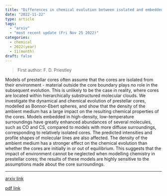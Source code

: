 ```yaml
---
title: "Differences in chemical evolution between isolated and embedded prestellar cores"
date: "2022-11-22"
type: article
tags:
  - "arxiv"
  - "most recent update (Fri Nov 25 2022)"
categories:
  - chemical
  - 2022(year)
  - 11(month)
draft: false
---
```


> First author: F. D. Priestley

 Models of prestellar cores often assume that the cores are isolated from
their environment - material outside the core boundary plays no role in the
subsequent evolution. This is unlikely to be the case in reality, where cores
are located within hierarchically substructured molecular clouds. We
investigate the dynamical and chemical evolution of prestellar cores, modelled
as Bonnor-Ebert spheres, and show that the density of the ambient medium has a
large impact on the resulting chemical properties of the cores. Models embedded
in high-density, low-temperature surroundings have greatly enhanced abundances
of several molecules, such as CO and CS, compared to models with more diffuse
surroundings, corresponding to relatively isolated cores. The predicted
intensities and profile shapes of molecular lines are also affected. The
density of the ambient medium has a stronger effect on the chemical evolution
than whether the cores are initially in or out of equilibrium. This suggests
that the impact of environment cannot be neglected when modelling chemistry in
prestellar cores; the results of these models are highly sensitive to the
assumptions made about the core surroundings.

---
[arxiv link](http://arxiv.org/abs/2211.12529v1)

[pdf link](http://arxiv.org/pdf/2211.12529v1)